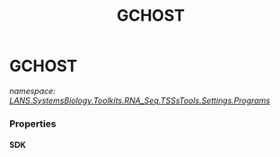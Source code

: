 ﻿---
title: GCHOST
---

# GCHOST
_namespace: [LANS.SystemsBiology.Toolkits.RNA_Seq.TSSsTools.Settings.Programs](N-LANS.SystemsBiology.Toolkits.RNA_Seq.TSSsTools.Settings.Programs.html)_






### Properties

#### SDK

